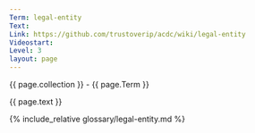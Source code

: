 ```yaml
---
Term: legal-entity
Text: 
Link: https://github.com/trustoverip/acdc/wiki/legal-entity
Videostart: 
Level: 3
layout: page
---
```


{{ page.collection }} - {{ page.Term }}

   {{ page.text }}

{% include_relative glossary/legal-entity.md %}
